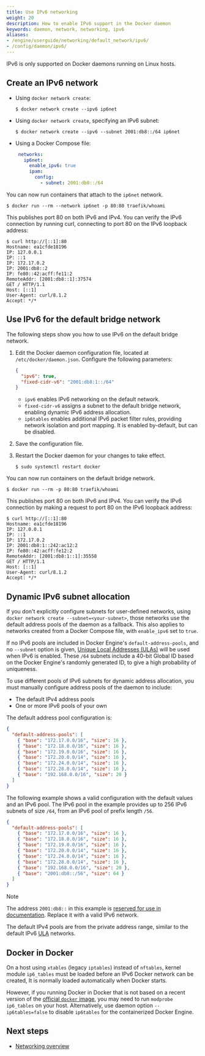 ```yaml
---
title: Use IPv6 networking
weight: 20
description: How to enable IPv6 support in the Docker daemon
keywords: daemon, network, networking, ipv6
aliases:
- /engine/userguide/networking/default_network/ipv6/
- /config/daemon/ipv6/
---
```


IPv6 is only supported on Docker daemons running on Linux hosts.

## Create an IPv6 network

- Using `docker network create`:

  ```console
  $ docker network create --ipv6 ip6net
  ```

- Using `docker network create`, specifying an IPv6 subnet:

  ```console
  $ docker network create --ipv6 --subnet 2001:db8::/64 ip6net
  ```

- Using a Docker Compose file:

  ```yaml
   networks:
     ip6net:
       enable_ipv6: true
       ipam:
         config:
           - subnet: 2001:db8::/64
  ```

You can now run containers that attach to the `ip6net` network.

```console
$ docker run --rm --network ip6net -p 80:80 traefik/whoami
```

This publishes port 80 on both IPv6 and IPv4.
You can verify the IPv6 connection by running curl,
connecting to port 80 on the IPv6 loopback address:

```console
$ curl http://[::1]:80
Hostname: ea1cfde18196
IP: 127.0.0.1
IP: ::1
IP: 172.17.0.2
IP: 2001:db8::2
IP: fe80::42:acff:fe11:2
RemoteAddr: [2001:db8::1]:37574
GET / HTTP/1.1
Host: [::1]
User-Agent: curl/8.1.2
Accept: */*
```

## Use IPv6 for the default bridge network

The following steps show you how to use IPv6 on the default bridge network.

1. Edit the Docker daemon configuration file,
   located at `/etc/docker/daemon.json`. Configure the following parameters:

   ```json
   {
     "ipv6": true,
     "fixed-cidr-v6": "2001:db8:1::/64"
   }
   ```

   - `ipv6` enables IPv6 networking on the default network.
   - `fixed-cidr-v6` assigns a subnet to the default bridge network,
     enabling dynamic IPv6 address allocation.
   - `ip6tables` enables additional IPv6 packet filter rules, providing network
     isolation and port mapping. It is enabled by-default, but can be disabled.

2. Save the configuration file.
3. Restart the Docker daemon for your changes to take effect.

   ```console
   $ sudo systemctl restart docker
   ```

You can now run containers on the default bridge network.

```console
$ docker run --rm -p 80:80 traefik/whoami
```

This publishes port 80 on both IPv6 and IPv4.
You can verify the IPv6 connection by making a request
to port 80 on the IPv6 loopback address:

```console
$ curl http://[::1]:80
Hostname: ea1cfde18196
IP: 127.0.0.1
IP: ::1
IP: 172.17.0.2
IP: 2001:db8:1::242:ac12:2
IP: fe80::42:acff:fe12:2
RemoteAddr: [2001:db8:1::1]:35558
GET / HTTP/1.1
Host: [::1]
User-Agent: curl/8.1.2
Accept: */*
```

## Dynamic IPv6 subnet allocation

If you don't explicitly configure subnets for user-defined networks,
using `docker network create --subnet=<your-subnet>`,
those networks use the default address pools of the daemon as a fallback.
This also applies to networks created from a Docker Compose file,
with `enable_ipv6` set to `true`.

If no IPv6 pools are included in Docker Engine's `default-address-pools`,
and no `--subnet` option is given, [Unique Local Addresses (ULAs)][wikipedia-ipv6-ula]
will be used when IPv6 is enabled. These `/64` subnets include a 40-bit
Global ID based on the Docker Engine's randomly generated ID, to give a
high probability of uniqueness.

To use different pools of IPv6 subnets for dynamic address allocation,
you must manually configure address pools of the daemon to include:

- The default IPv4 address pools
- One or more IPv6 pools of your own

The default address pool configuration is:

```json
{
  "default-address-pools": [
    { "base": "172.17.0.0/16", "size": 16 },
    { "base": "172.18.0.0/16", "size": 16 },
    { "base": "172.19.0.0/16", "size": 16 },
    { "base": "172.20.0.0/14", "size": 16 },
    { "base": "172.24.0.0/14", "size": 16 },
    { "base": "172.28.0.0/14", "size": 16 },
    { "base": "192.168.0.0/16", "size": 20 }
  ]
}
```

The following example shows a valid configuration with the default values and
an IPv6 pool. The IPv6 pool in the example provides up to 256 IPv6 subnets of
size `/64`, from an IPv6 pool of prefix length `/56`.

```json
{
  "default-address-pools": [
    { "base": "172.17.0.0/16", "size": 16 },
    { "base": "172.18.0.0/16", "size": 16 },
    { "base": "172.19.0.0/16", "size": 16 },
    { "base": "172.20.0.0/14", "size": 16 },
    { "base": "172.24.0.0/14", "size": 16 },
    { "base": "172.28.0.0/14", "size": 16 },
    { "base": "192.168.0.0/16", "size": 20 },
    { "base": "2001:db8::/56", "size": 64 }
  ]
}
```

> [!NOTE]
>
> The address `2001:db8::` in this example is
> [reserved for use in documentation][wikipedia-ipv6-reserved].
> Replace it with a valid IPv6 network.
>
> The default IPv4 pools are from the private address range,
> similar to the default IPv6 [ULA][wikipedia-ipv6-ula] networks.

[wikipedia-ipv6-reserved]: https://en.wikipedia.org/wiki/Reserved_IP_addresses#IPv6
[wikipedia-ipv6-ula]: https://en.wikipedia.org/wiki/Unique_local_address

## Docker in Docker

On a host using `xtables` (legacy `iptables`) instead of `nftables`, kernel
module `ip6_tables` must be loaded before an IPv6 Docker network can be created,
It is normally loaded automatically when Docker starts.

However, if you running Docker in Docker that is not based on a recent
version of the [official `docker` image](https://hub.docker.com/_/docker), you
may need to run `modprobe ip6_tables` on your host. Alternatively, use daemon
option `--ip6tables=false` to disable `ip6tables` for the containerized Docker
Engine.

## Next steps

- [Networking overview](/manuals/engine/network/_index.md)
